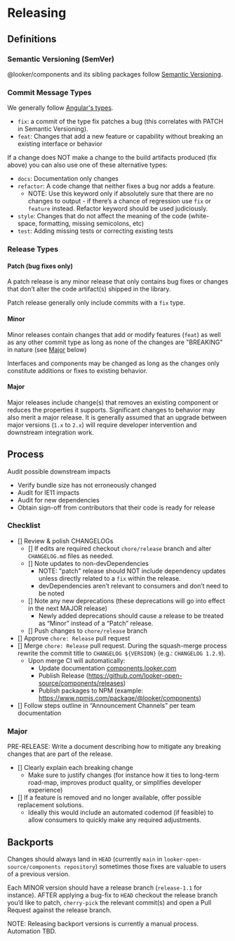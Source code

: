 # Releasing

## Definitions

### Semantic Versioning (SemVer)

@looker/components and its sibling packages follow [Semantic Versioning](https://semver.org/).

### Commit Message Types

We generally follow [Angular's types](https://github.com/angular/angular/blob/22b96b9/CONTRIBUTING.md#type).

- `fix`: a commit of the type fix patches a bug (this correlates with PATCH in Semantic Versioning).
- `feat`: Changes that add a new feature or capability without breaking an existing interface or behavior

If a change does NOT make a change to the build artifacts produced (fix above) you can also use one of these alternative types:

- `docs`: Documentation only changes
- `refactor`: A code change that neither fixes a bug nor adds a feature.
  - NOTE: Use this keyword only if absolutely sure that there are no changes to output - if there’s a chance of regression use `fix` or `feature` instead. Refactor keyword should be used judiciously.
- `style`: Changes that do not affect the meaning of the code (white-space, formatting, missing semicolons, etc)
- `test`: Adding missing tests or correcting existing tests

### Release Types

#### Patch (bug fixes only)

A patch release is any minor release that only contains bug fixes or changes that don’t alter the code artifact(s) shipped in the library.

Patch release generally only include commits with a `fix` type.

#### Minor

Minor releases contain changes that add or modify features (`feat`) as well as any other commit type as long as none of the changes are "BREAKING" in nature (see [Major](#major) below)

Interfaces and components may be changed as long as the changes only constitute additions or fixes to existing behavior.

#### Major

Major releases include change(s) that removes an existing component or reduces the properties it supports. Significant changes to behavior may also merit a major release. It is generally assumed that an upgrade between major versions (`1.x` to `2.x`) will require developer intervention and downstream integration work.

## Process

Audit possible downstream impacts

- Verify bundle size has not erroneously changed
- Audit for IE11 impacts
- Audit for new dependencies
- Obtain sign-off from contributors that their code is ready for release

### Checklist

- [] Review & polish CHANGELOGs
  - [] If edits are required checkout `chore/release` branch and alter `CHANGELOG.md` files as needed.
  - [] Note updates to non-devDependencies
    - NOTE: "patch" release should NOT include dependency updates unless directly related to a `fix` within the release.
    - devDependencies aren’t relevant to consumers and don’t need to be noted
  - [] Note any new deprecations (these deprecations will go into effect in the next MAJOR release)
    - Newly added deprecations should cause a release to be treated as “Minor” instead of a “Patch” release.
  - [] Push changes to `chore/release` branch
- [] Approve `chore: Release` pull request
- [] Merge `chore: Release` pull request. During the squash-merge process rewrite the commit title to `CHANGELOG ${VERSION}` (e.g.: `CHANGELOG 1.2.9`).
  - Upon merge CI will automatically:
    - Update documentation [components.looker.com](https://components.looker.com)
    - Publish Release (https://github.com/looker-open-source/components/releases)
    - Publish packages to NPM (example: https://www.npmjs.com/package/@looker/components)
- [] Follow steps outline in “Announcement Channels” per team documentation

### Major

PRE-RELEASE: Write a document describing how to mitigate any breaking changes that are part of the release.

- [] Clearly explain each breaking change
  - Make sure to justify changes (for instance how it ties to long-term road-map, improves product quality, or simplifies developer experience)
- [] If a feature is removed and no longer available, offer possible replacement solutions.
  - Ideally this would include an automated codemod (if feasible) to allow consumers to quickly make any required adjustments.

## Backports

Changes should always land in `HEAD` (currently `main` in `looker-open-source/components repository`) sometimes those fixes are valuable to users of a previous version.

Each MINOR version should have a release branch (`release-1.1` for instance). AFTER applying a bug-fix to `HEAD` checkout the release branch you’d like to patch, `cherry-pick` the relevant commit(s) and open a Pull Request against the release branch.

NOTE: Releasing backport versions is currently a manual process. Automation TBD.
